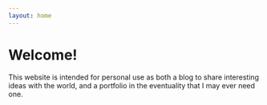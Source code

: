 ```yaml
---
layout: home
---
```


# Welcome!

This website is intended for personal use as both a blog to share interesting ideas with the world, and a portfolio in the eventuality that I may ever need one.

